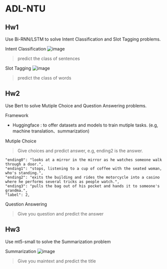 # ADL-NTU

## Hw1
Use Bi-RNN/LSTM to solve Intent Classification and Slot Tagging problems.

Intent Classification
![image](https://user-images.githubusercontent.com/46972327/204099723-b65ffa08-9b37-4fe1-83c6-465fd226427c.png)
>predict the class of sentences

Slot Tagging
![image](https://user-images.githubusercontent.com/46972327/204099764-06d36063-01da-4095-b797-067aa79321a5.png)
>predict the class of words

## Hw2
Use Bert to solve Mutiple Choice and Question Answering problems.

Framework
* Huggingface : to offer datasets and models to train mutiple tasks. (e.g, machine translation、summarization) 

Mutiple Choice
>Give choices and predict answer, e.g, ending2 is the answer.

```
"ending0": "looks at a mirror in the mirror as he watches someone walk through a door.",
"ending1": "stops, listening to a cup of coffee with the seated woman, who's standing.",
"ending2": "exits the building and rides the motorcycle into a casino where he performs several tricks as people watch.",
"ending3": "pulls the bag out of his pocket and hands it to someone's grandma.",
"label": 2,
```

Question Answering
>Give you question and predict the answer

## Hw3
Use mt5-small to solve the Summarization problem

Summarization
![image](https://user-images.githubusercontent.com/46972327/204100196-0081467d-265c-43c7-90c0-70ff48f4011f.png)
>Give you maintext and predict the title



